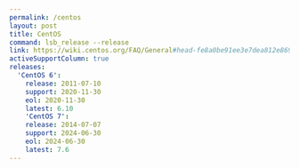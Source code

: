 ```yaml
---
permalink: /centos
layout: post
title: CentOS
command: lsb_release --release
link: https://wiki.centos.org/FAQ/General#head-fe8a0be91ee3e7dea812e8694491e1dde5b75e6d
activeSupportColumn: true
releases:
  'CentOS 6':
    release: 2011-07-10
    support: 2020-11-30
    eol: 2020-11-30
    latest: 6.10
    'CentOS 7':
    release: 2014-07-07
    support: 2024-06-30
    eol: 2024-06-30
    latest: 7.6
---
```

